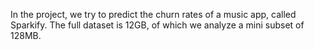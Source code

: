 In the project, we try to predict the churn rates of a music app, called Sparkify. The full dataset is 12GB, of which we analyze a mini subset of 128MB. 
